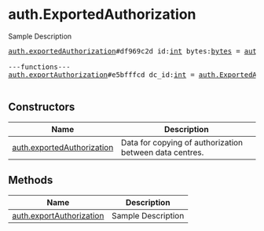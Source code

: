# auth.ExportedAuthorization

Sample Description

<pre>
<a href="../constructor/auth.exportedAuthorization.md">auth.exportedAuthorization</a>#df969c2d id:<a href="../type/int.md">int</a> bytes:<a href="../type/bytes.md">bytes</a> = <a href="../type/auth.ExportedAuthorization.md">auth.ExportedAuthorization</a>;

---functions---
<a href="../method/auth.exportAuthorization.md">auth.exportAuthorization</a>#e5bfffcd dc_id:<a href="../type/int.md">int</a> = <a href="../type/auth.ExportedAuthorization.md">auth.ExportedAuthorization</a>;

</pre>

## Constructors

| Name | Description |
|------|-------------|
| [auth.exportedAuthorization](../constructor/auth.exportedAuthorization.md) | Data for copying of authorization between data centres. |

## Methods

| Name | Description |
|------|-------------|
| [auth.exportAuthorization](../method/auth.exportAuthorization.md) | Sample Description |
